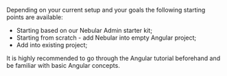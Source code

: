 Depending on your current setup and your goals the following starting points are available:

- Starting based on our Nebular Admin starter kit;
- Starting from scratch - add Nebular into empty Angular project;
- Add into existing project;

It is highly recommended to go through the Angular tutorial beforehand and be familiar with basic Angular concepts.
